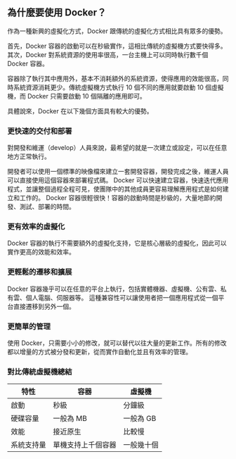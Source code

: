 ## 為什麼要使用 Docker？
作為一種新興的虛擬化方式，Docker 跟傳統的虛擬化方式相比具有眾多的優勢。

首先，Docker 容器的啟動可以在秒級實作，這相比傳統的虛擬機方式要快得多。
其次，Docker 對系統資源的使用率很高，一台主機上可以同時執行數千個 Docker 容器。

容器除了執行其中應用外，基本不消耗額外的系統資源，使得應用的效能很高，同時系統資源消耗更少。傳統虛擬機方式執行 10 個不同的應用就要啟動 10 個虛擬機，而 Docker 只需要啟動 10 個隔離的應用即可。

具體說來，Docker 在以下幾個方面具有較大的優勢。

### 更快速的交付和部署
對開發和維運（develop）人員來說，最希望的就是一次建立或設定，可以在任意地方正常執行。

開發者可以使用一個標準的映像檔來建立一套開發容器，開發完成之後，維運人員可以直接使用這個容器來部署程式碼。
Docker 可以快速建立容器，快速迭代應用程式，並讓整個過程全程可見，使團隊中的其他成員更容易理解應用程式是如何建立和工作的。
Docker 容器很輕很快！容器的啟動時間是秒級的，大量地節約開發、測試、部署的時間。

### 更有效率的虛擬化
Docker 容器的執行不需要額外的虛擬化支持，它是核心層級的虛擬化，因此可以實作更高的效能和效率。

### 更輕鬆的遷移和擴展

Docker 容器幾乎可以在任意的平台上執行，包括實體機器、虛擬機、公有雲、私有雲、個人電腦、伺服器等。
這種兼容性可以讓使用者把一個應用程式從一個平台直接遷移到另外一個。

### 更簡單的管理
使用 Docker，只需要小小的修改，就可以替代以往大量的更新工作。所有的修改都以增量的方式被分發和更新，從而實作自動化並且有效率的管理。

### 對比傳統虛擬機總結

| 特性 | 容器 | 虛擬機 |
| ---- | ---- | ------ |
| 啟動 | 秒級 | 分鐘級 |
| 硬碟容量 | 一般為 MB | 一般為 GB |
| 效能 | 接近原生 | 比較慢 |
| 系統支持量 | 單機支持上千個容器 | 一般幾十個 |
